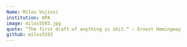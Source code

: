 ```yaml
---
Name: Milos Vujinic
institution: APA
image: milos5593.jpg
quote: “The first draft of anything is shit.” ― Ernest Hemingway 
github: milos5593
---
```

